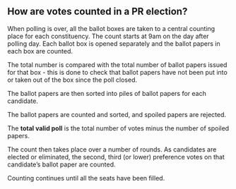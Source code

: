 ##  How are votes counted in a PR election?

When polling is over, all the ballot boxes are taken to a central counting
place for each constituency. The count starts at 9am on the day after polling
day. Each ballot box is opened separately and the ballot papers in each box
are counted.

The total number is compared with the total number of ballot papers issued for
that box - this is done to check that ballot papers have not been put into or
taken out of the box since the poll closed.

The ballot papers are then sorted into piles of ballot papers for each
candidate.

The ballot papers are counted and sorted, and spoiled papers are rejected.

The **total valid poll** is the total number of votes minus the number of
spoiled papers.

The count then takes place over a number of rounds. As candidates are elected
or eliminated, the second, third (or lower) preference votes on that
candidate’s ballot paper are counted.

Counting continues until all the seats have been filled.
